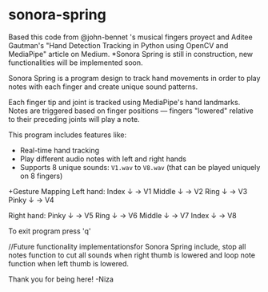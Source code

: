 # sonora-spring
Based this code from @john-bennet 's musical fingers proyect and Aditee Gautman's "Hand Detection Tracking in Python using OpenCV and MediaPipe" article on Medium. *Sonora Spring is still in construction, new functionalities will be implemented soon.

Sonora Spring is a program design to track hand movements in order to play notes with each finger and create unique sound patterns.

Each finger tip and joint is tracked using MediaPipe's hand landmarks. Notes are triggered based on finger positions — fingers "lowered" relative to their preceding joints will play a note.

This program includes features like:
- Real-time hand tracking
- Play different audio notes with left and right hands
- Supports 8 unique sounds: `V1.wav` to `V8.wav` (that can be played uniquely on 8 fingers)

+Gesture Mapping
Left hand:
Index ↓ → V1
Middle ↓ → V2
Ring ↓ → V3
Pinky ↓ → V4

Right hand:
Pinky ↓ → V5
Ring ↓ → V6
Middle ↓ → V7
Index ↓ → V8

To exit program press 'q'

//Future functionality implementationsfor Sonora Spring include, stop all notes function to cut all sounds when right thumb is lowered 
and loop note function when left thumb is lowered. 

Thank you for being here!
-Niza

  
